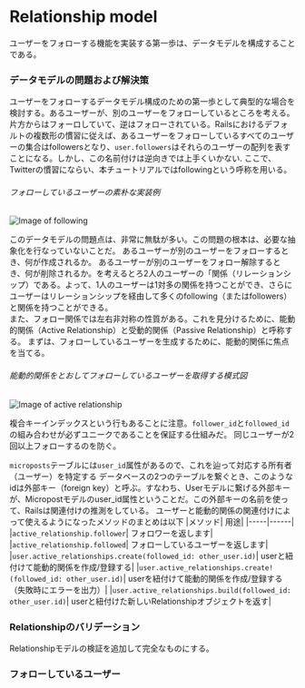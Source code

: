 # Relationship model
ユーザーをフォローする機能を実装する第一歩は、データモデルを構成することである。


### データモデルの問題および解決策

ユーザーをフォローするデータモデル構成のための第一歩として典型的な場合を検討する。あるユーザーが、別のユーザーをフォローしているところを考える。
片方からはフォーロしていて、逆はフォローされている。Railsにおけるデフォルトの複数形の慣習に従えば、あるユーザーをフォローしているすべてのユーザーの集合はfollowersとなり、```user.followers```はそれらのユーザーの配列を表すことになる。しかし、この名前付けは逆向きでは上手くいかない.
ここで、Twitterの慣習にならい、本チュートリアルではfollowingという呼称を用いる。
###### フォローしているユーザーの素朴な実装例
![Image of following](https://railstutorial.jp/chapters/6.0/images/figures/naive_user_has_many_following.png)

このデータモデルの問題点は、非常に無駄が多い。この問題の根本は、必要な抽象化を行なっていないことだ。
あるユーザーが別のユーザーをフォローするとき、何が作成されるか。 あるユーザーが別のユーザーをフォロー解除するとき、何が削除されるか。を考えるとろ2人のユーザーの「関係（リレーションシップ）である。よって、1人のユーザーは1対多の関係を持つことができ、さらにユーザーはリレーションシップを経由して多くのfollowing（またはfollowers）と関係を持つことができる。<br>
また、フォロー関係では左右非対称の性質がある。これを見分けるために、能動的関係（Active Relationship）と受動的関係（Passive Relationship）と呼称する。
まずは、フォローしているユーザーを生成するために、能動的関係に焦点を当てる。
###### 能動的関係をとおしてフォローしているユーザーを取得する模式図
![Image of active relationship](https://railstutorial.jp/chapters/6.0/images/figures/user_has_many_following_3rd_edition.png)


複合キーインデックスという行もあることに注意。```follower_id```と```followed_id```の組み合わせが必ずユニークであることを保証する仕組みだ。
同じユーザーが2回以上フォローするのを防ぐ。<br>

```microposts```テーブルには```user_id```属性があるので、これを辿って対応する所有者（ユーザー）を特定する
データベースの2つのテーブルを繋ぐとき、このようなidは外部キー（foreign key）と呼ぶ。すなわち、Userモデルに繋げる外部キーが、Micropostモデルのuser_id属性ということだ。この外部キーの名前を使って、Railsは関連付けの推測をしている。
ユーザーと能動的関係の関連付けによって使えるようになったメソッドのまとめは以下
|メソッド|	用途|
|-----|------|
|```active_relationship.follower```|	フォロワーを返します|
|```active_relationship.followed```|	フォローしているユーザーを返します|
|```user.active_relationships.create(followed_id: other_user.id)```| userと紐付けて能動的関係を作成/登録する|
|```user.active_relationships.create!(followed_id: other_user.id)```|	userを紐付けて能動的関係を作成/登録する（失敗時にエラーを出力）|
|```user.active_relationships.build(followed_id: other_user.id)```|	userと紐付けた新しいRelationshipオブジェクトを返す|

### Relationshipのバリデーション
Relationshipモデルの検証を追加して完全なものにする。

### フォローしているユーザー
